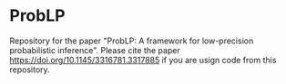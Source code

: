 # ProbLP
Repository for the paper "ProbLP: A framework for low-precision probabilistic inference". Please cite the paper https://doi.org/10.1145/3316781.3317885 if you are usign code from this repository.
